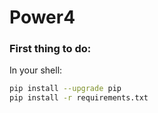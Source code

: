 # Power4

### First thing to do:
In your shell:
```bash
pip install --upgrade pip
pip install -r requirements.txt
```
